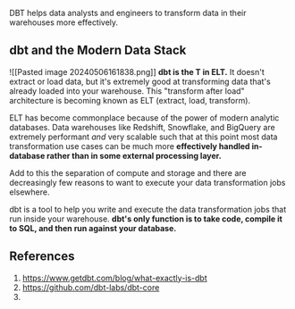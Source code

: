 DBT helps data analysts and engineers to transform data in their warehouses more effectively. 


## dbt and the Modern Data Stack


![[Pasted image 20240506161838.png]]
**dbt is the T in ELT.** It doesn't extract or load data, but it's extremely good at transforming data that's already loaded into your warehouse. This "transform after load" architecture is becoming known as ELT (extract, load, transform).

ELT has become commonplace because of the power of modern analytic databases. Data warehouses like Redshift, Snowflake, and BigQuery are extremely performant _and_ very scalable such that at this point most data transformation use cases can be much more **effectively handled in-database rather than in some external processing layer.** 

Add to this the separation of compute and storage and there are decreasingly few reasons to want to execute your data transformation jobs elsewhere.

dbt is a tool to help you write and execute the data transformation jobs that run inside your warehouse. **dbt's only function is to take code, compile it to SQL, and then run against your database.**


## References
1. https://www.getdbt.com/blog/what-exactly-is-dbt
2. https://github.com/dbt-labs/dbt-core 
3. 